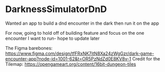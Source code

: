 # DarknessSimulatorDnD
Wanted an app to build a dnd encounter in the dark then run it on the app 

For now, going to hold off of building feature and focus on the one encounter I want to run- hope to update later

The Figma barebones: https://www.figma.com/design/tfFRxNK7itN8Xa24zWgGzr/dark-game-encounter-app?node-id=1001-62&t=OR5PzNdZd0E8KV8v-1 
Credit for the Tilemap: https://opengameart.org/content/16bit-dungeon-tiles 
